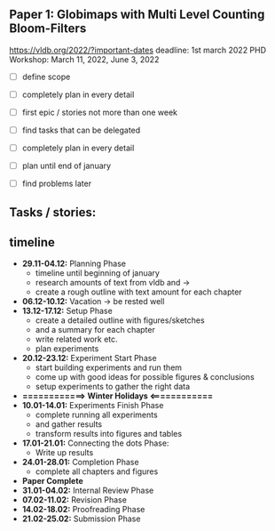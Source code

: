 ## Paper 1: Globimaps with Multi Level Counting Bloom-Filters
https://vldb.org/2022/?important-dates
deadline: 1st march 2022
PHD Workshop: March 11, 2022, June 3, 2022

- [ ] define scope
- [ ] completely plan in every detail
- [ ] first epic / stories not more than one week

- [ ] find tasks that can be delegated
- [ ] completely plan in every detail
- [ ] plan until end of january
- [ ] find problems later

## Tasks / stories:

## timeline
* __29.11-04.12:__ Planning Phase
    * timeline until beginning of january
    * research amounts of text from vldb and ->
    * create a rough outline with text amount for each chapter
* __06.12-10.12:__ Vacation -> be rested well
* __13.12-17.12:__ Setup Phase
    * create a detailed outline with figures/sketches
    * and a summary for each chapter
    * write related work etc.
    * plan experiments
* __20.12-23.12:__ Experiment Start Phase
    * start building experiments and run them
    * come up with good ideas for possible figures & conclusions
    * setup experiments to gather the right data
* **============> Winter Holidays <============**
* __10.01-14.01:__ Experiments Finish Phase
    * complete running all experiments 
    * and gather results 
    * transform results into figures and tables
* __17.01-21.01:__ Connecting the dots Phase:
    * Write up results
* __24.01-28.01:__ Completion Phase
    * complete all chapters and figures
* **Paper Complete**
* __31.01-04.02:__ Internal Review Phase
* __07.02-11.02:__ Revision Phase
* __14.02-18.02:__ Proofreading Phase
* __21.02-25.02:__ Submission Phase
